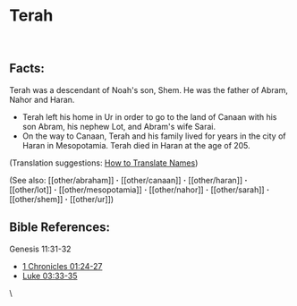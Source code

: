 # Terah #

​

## Facts: ##

Terah was a descendant of Noah's son, Shem. He was the father of Abram, Nahor and Haran.

* Terah left his home in Ur in order to go to the land of Canaan with his son Abram, his nephew Lot, and Abram's wife Sarai.
* On the way to Canaan, Terah and his family lived for years in the city of Haran in Mesopotamia. Terah died in Haran at the age of 205.

(Translation suggestions: [How to Translate Names](en/ta-vol1/translate/man/translate-names))

(See also: [[other/abraham]] **·** [[other/canaan]] **·** [[other/haran]] **·** [[other/lot]] **·** [[other/mesopotamia]] **·** [[other/nahor]] **·** [[other/sarah]] **·** [[other/shem]] **·** [[other/ur]])

## Bible References: ##

Genesis 11:31-32

* [1 Chronicles 01:24-27](en/tn/1ch/help/01/24)
* [Luke 03:33-35](en/tn/luk/help/03/33)

\\